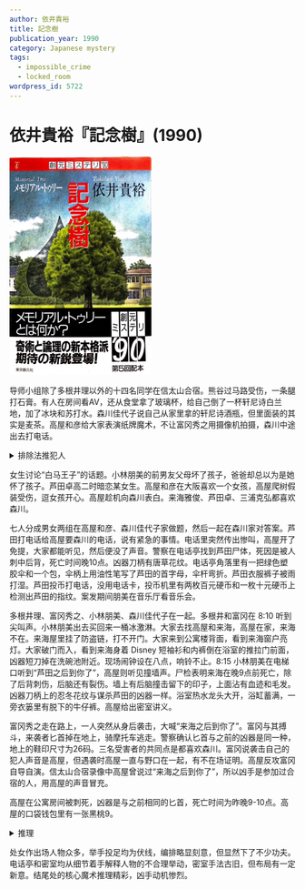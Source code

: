 ```yaml
---
author: 依井貴裕
title: 記念樹
publication_year: 1990
category: Japanese mystery
tags:
  - impossible_crime
  - locked_room
wordpress_id: 5722
---
```


# 依井貴裕『記念樹』(1990)

<img src=images/1990_cover.jpg width=250/>

导师小组除了多根井理以外的十四名同学在信太山合宿。熊谷过马路受伤，一条腿打石膏。有人在房间看AV，还从食堂拿了玻璃杯，给自己倒了一杯轩尼诗白兰地，加了冰块和苏打水。森川佳代子说自己从家里拿的轩尼诗酒瓶，但里面装的其实是麦茶。高屋和彦给大家表演纸牌魔术，不让富冈秀之用摄像机拍摄，森川中途出去打电话。

<details><summary>排除法推犯人</summary>
犯人没用茶杯，而是去食堂拿玻璃杯，还在里面加了冰块和苏打水，说明把麦茶当成轩尼诗。犯人没有喝出来是麦茶，说明味觉缺失。由排除法可推知犯人是犯人是患感冒的竹中新树。
</details>

女生讨论“白马王子”的话题。小林朋美的前男友父母坏了孩子，爸爸却总以为是她怀了孩子。芦田卓高二时暗恋某女生。高屋和彦在大阪喜欢一个女孩，高屋爬树假装受伤，逗女孩开心。高屋趁机向森川表白。来海雅俊、芦田卓、三浦克弘都喜欢森川。

七人分成男女两组在高屋和彦、森川佳代子家做题，然后一起在森川家对答案。芦田打电话给高屋要森川的电话，说有紧急的事情。电话里突然传出惨叫，高屋开了免提，大家都能听见，然后便没了声音。警察在电话亭找到芦田尸体，死因是被人刺中后背，死亡时间晚10点。凶器刀柄有唐草花纹。电话亭角落里有一把绿色塑胶伞和一个包，伞柄上用油性笔写了芦田的首字母，伞杆弯折。芦田衣服裤子被雨打湿。芦田投币打电话，没用电话卡，投币机里有两枚百元硬币和一枚十元硬币上检测出芦田的指纹。案发期间朋美在音乐厅看音乐会。

多根井理、富冈秀之、小林朋美、森川佳代子在一起。多根井和富冈在 8:10 听到尖叫声。小林朋美出去买回来一桶冰激淋。大家去找高屋和来海，高屋在家，来海不在。来海屋里挂了防盗链，打不开门。大家来到公寓楼背面，看到来海窗户亮灯。大家破门而入，看到来海身着 Disney 短袖衫和内裤倒在浴室的推拉门前面，凶器短刀掉在洗碗池附近。现场闹钟设在八点，响铃不止。8:15 小林朋美在电梯口听到“芦田之后到你了”，高屋则听见撞墙声。尸检表明来海在晚9点前死亡，除了后背刺伤，后脑还有裂伤。墙上有后脑撞击留下的印子，上面沾有血迹和毛发。凶器刀柄上的忍冬花纹与谋杀芦田的凶器一样。浴室热水龙头大开，浴缸蓄满，一旁衣篓里有脱下的牛仔裤。高屋给出密室讲义。

富冈秀之走在路上，一人突然从身后袭击，大喊“来海之后到你了”。富冈与其搏斗，来袭者匕首掉在地上，骑摩托车逃走。警察确认匕首与之前的凶器是同一种，地上的鞋印尺寸为26码。三名受害者的共同点是都喜欢森川。富冈说袭击自己的犯人声音是高屋，但遇袭时高屋一直与野口在一起，有不在场证明。高屋反攻富冈自导自演。信太山合宿录像中高屋曾说过“来海之后到你了”，所以凶手是参加过合宿的人，用高屋的声音冒充。

高屋在公寓房间被刺死，凶器是与之前相同的匕首，死亡时间为昨晚9-10点。高屋的口袋钱包里有一张黑桃9。

<details><summary>推理</summary>
芦田带了伞却被淋湿，是因为无力撑伞。风力不强伞却变弯，是因为芦田用伞当拐杖。种种迹象表明芦田在进入电话亭之前已经受伤，而不是在电话亭里被刺伤。芦田说有急事找森川，却没有从背包里的零钱包拿出多余的硬币，说明他一开始就没有打算给森川打电话。芦田投入百元硬币，至少可以通话三十分钟。芦田误以为袭击自己的是森川，故意打电话为森川制造不在场证明。高屋每天早上七点半走小路去学校食堂吃早饭，凶手以为自己刺杀的是高屋，但其实刺中芦田。

来海把森川强拉进屋欲行不轨，高屋看见后愤而出手，将来海推到墙上撞晕。森川以为来海死亡，高屋说自己会处理。高屋说听到撞墙声是说谎。来海苏醒后开门倒垃圾，被高屋拉进房间。高屋生气来海违反不抢先对森川下手的约定，用刀刺中来海。来海逃回自己屋里，拉上防盗链，想穿上牛仔裤去医院，却因出血过多死亡。房间里的闹钟从八点开始响，一直没有关掉，说明真正的案发现场不在屋里。来海穿着内裤光着脚在外面走，只能是去隔壁的高屋房间。小林朋美没有杀死来海，但从防盗链空隙向屋内扔进匕首，制造连续杀人假象，她在电梯口听到“芦田之后到你了”是说谎。这是一起典型的内出血密室，只不过现场投刀位置和证词均否认内出血。

凶手袭击富冈只是为了加强连续杀人的假象。凶手穿的鞋码小于二十六公分。凶手用右手扔出匕首，说明是右撇子。凶手对自己的脚力很有信心，能甩开富冈的追赶。凶手会骑摩托车。高屋在给凶手表演纸牌魔术时被杀害，所以纸牌上留有凶手指纹，凶手却没有拿走信封里的纸牌，这是因为凶手没看过这个魔术，不知道纸牌转移到了信封里。合宿当晚高屋表演魔术时只有小林朋美外出，所以凶手是小林朋美。

高屋故意从树上跳下惹女孩担心，该行为导致女孩母亲开车撞树身亡。高屋以为女孩是森川，但其实是小林朋美。熊谷的车祸触发小林的童年回忆，小林杀死高屋复仇。
</details>

处女作出场人物众多，举手投足均为伏线，编排略显刻意，但显然下了不少功夫。电话亭和密室均从细节着手解释人物的不合理举动，密室手法古旧，但布局有一定新意。结尾处的核心魔术推理精彩，凶手动机惨烈。